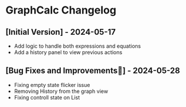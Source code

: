 # GraphCalc Changelog

## [Initial Version] - 2024-05-17

- Add logic to handle both expressions and equations
- Add a history panel to view previous actions

## [Bug Fixes and Improvements🐛] - 2024-05-28

- Fixing empty state flicker issue
- Removing History from the graph view
- Fixing controll state on List